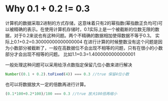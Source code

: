 # Why 0.1 + 0.2 != 0.3

计算机的数据采取2进制的方式存储，这意味着只有2的幂指数(幂指数正负均可)可以被精确的表示。在使用计算机存储时，0.1实际上是一个被截断的位数无限的数据，对于0.2来说也有这种问题。两个不精确的数据相加使得数据不等于0.3。
实际上0.1+0.2=0.30000000000000004 
在进行计算的时候整数没有这个问题是因为小数部分被截断了，一般在高数据位不会出现不相等的问题，只有在很小的小数部分才会出现不相等的问题。
比如1.1+0.3=1.4000000000000001 



一般处理这种问题可以采用给浮点数指定保留几位小数来进行解决

```js
Number((0.1 + 0.2).toFixed(4)) === 0.3 //true 保留4位小数
```

也可以将数据放大一定的倍数再进行计算。

```js
(0.1*100+0.2*100)/100 === 0.3 //true 放大100倍再缩小
```

